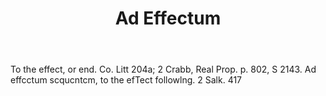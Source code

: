 ---
title: Ad Effectum
letter: A
permalink: "/definitions/ad-effectum.html"
body: To the effect, or end. Co. Litt 204a; 2 Crabb, Real Prop. p. 802, S 2143. Ad
  effcctum scqucntcm, to the efTect followlng. 2 Salk. 417
published_at: '2018-07-07'
source: Black's Law Dictionary
layout: post
---